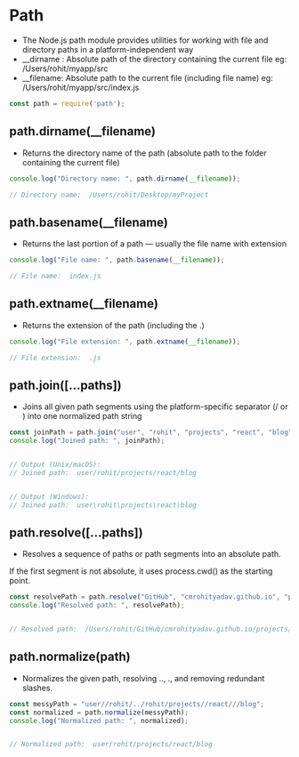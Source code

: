 # Path
- The Node.js path module provides utilities for working with file and directory paths in a platform-independent way
- __dirname : Absolute path of the directory containing the current file
eg: /Users/rohit/myapp/src
- __filename: Absolute path to the current file (including file name)
eg: /Users/rohit/myapp/src/index.js

```js
const path = require('path');
```

## path.dirname(__filename)
- Returns the directory name of the path (absolute path to the folder containing the current file)


```js
console.log("Directory name: ", path.dirname(__filename));

// Directory name:  /Users/rohit/Desktop/myProject
```
## path.basename(__filename)
- Returns the last portion of a path — usually the file name with extension

```js
console.log("File name: ", path.basename(__filename));

// File name:  index.js
```
## path.extname(__filename)
- Returns the extension of the path (including the .)
```js
console.log("File extension: ", path.extname(__filename));

// File extension:  .js
```

## path.join([...paths])
- Joins all given path segments using the platform-specific separator (/ or \) into one normalized path string

```js
const joinPath = path.join("user", "rohit", "projects", "react", "blog");
console.log("Joined path: ", joinPath);


// Output (Unix/macOS):
// Joined path:  user/rohit/projects/react/blog


// Output (Windows):
// Joined path:  user\rohit\projects\react\blog

```
## path.resolve([...paths])
- Resolves a sequence of paths or path segments into an absolute path.

If the first segment is not absolute, it uses process.cwd() as the starting point.

```js
const resolvePath = path.resolve("GitHub", "cmrohityadav.github.io", "projects", "12_08Mar23_lightOnOff");
console.log("Resolved path: ", resolvePath);


// Resolved path:  /Users/rohit/GitHub/cmrohityadav.github.io/projects/12_08Mar23_lightOnOff

```

##   path.normalize(path)
- Normalizes the given path, resolving .., ., and removing redundant slashes.

```js
const messyPath = "user//rohit/../rohit/projects//react///blog";
const normalized = path.normalize(messyPath);
console.log("Normalized path: ", normalized);


// Normalized path:  user/rohit/projects/react/blog

```